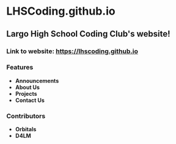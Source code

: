 # LHSCoding.github.io
## Largo High School Coding Club's website!

### Link to website: https://lhscoding.github.io

### Features
* **Announcements**
* **About Us**
* **Projects**
* **Contact Us**

### Contributors
* **Orbitals**
* **D4LM**
